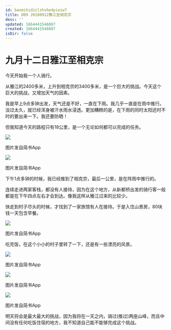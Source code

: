 ```yaml
---
id: banmihidzilzhvhe4pieiw7
title: D09 20180912雅江至相克宗
desc: ''
updated: 1664441546087
created: 1664441546087
isDir: false
---
```

# 九月十二日雅江至相克宗

今天开始我一个人骑行。

从雅江的2400多米，上升到相克宗的3400多米，是一个巨大的挑战。今天这个巨大的挑战，又增加天气的因素。

我是早上9点多钟出发，天气还是不好，一直在下雨。我几乎一直是在雨中推行。没过太久，就已经浑身被汗水雨水浸透。更加糟糕的是，在下雨的同时太阳还时不时的要出来一下。我还要防晒！

但我知道今天的路程只有18公里，是一个无论如何都可以完成的任务。

![](https://ridemypic.oss-cn-chengdu.aliyuncs.com/rideimg/2616645-2479ff1bb7fad011.jpg)  

图片发自简书App

![](https://ridemypic.oss-cn-chengdu.aliyuncs.com/rideimg/2616645-02da8d2c790a33f2.jpg)  

图片发自简书App

下午1点多钟的时候，我已经推到了相克宗，最后一公里，是在阵雨中推行的。

连续走进两家客栈，都没有人接待，因为在这个地方，从新都桥出发的骑行客一般都是在下午四点左右才会到达。像我这样从雅江过来的比较少。

快走到村子尽头的时候，才找到了一家旅馆有人在接待。于是入住山景房，80块钱一天包含早餐。

![](https://ridemypic.oss-cn-chengdu.aliyuncs.com/rideimg/2616645-8e27b9bdad92caff.jpg)  

图片发自简书App

吃完饭，在这个小小的村子里转了一下，还是有一些漂亮的风景。

![](https://ridemypic.oss-cn-chengdu.aliyuncs.com/rideimg/2616645-af9d15fe676255d6.jpg)  

图片发自简书App

![](https://ridemypic.oss-cn-chengdu.aliyuncs.com/rideimg/2616645-62b489aaa982a2e4.jpg)  

图片发自简书App

![](https://ridemypic.oss-cn-chengdu.aliyuncs.com/rideimg/2616645-eceda28bfafa06b8.jpg)  

图片发自简书App

明天将会是最大最大的挑战，因为我将在一天之内，骑过(推过)两座山峰，而且中间没有任何吃饭住宿的地方，我不知道自己能不能够完成这个挑战。

